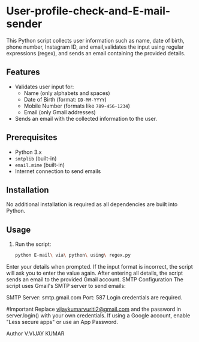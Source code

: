 # User-profile-check-and-E-mail-sender
This Python script collects user information such as name, date of birth, phone number, Instagram ID, and email,validates the input using regular expressions (regex), and sends an email containing the provided details.

## Features
- Validates user input for:
  - Name (only alphabets and spaces)
  - Date of Birth (format: `DD-MM-YYYY`)
  - Mobile Number (formats like `789-456-1234`)
  - Email (only Gmail addresses)
- Sends an email with the collected information to the user.

## Prerequisites
- Python 3.x
- `smtplib` (built-in)
- `email.mime` (built-in)
- Internet connection to send emails

## Installation
No additional installation is required as all dependencies are built into Python.

## Usage
1. Run the script:  
   ```bash
   python E-mail\ via\ python\ using\ regex.py
Enter your details when prompted.
If the input format is incorrect, the script will ask you to enter the value again.
After entering all details, the script sends an email to the provided Gmail account.
SMTP Configuration
The script uses Gmail's SMTP server to send emails:

SMTP Server: smtp.gmail.com
Port: 587
Login credentials are required.

#Important
Replace vijaykumarvuriti2@gmail.com and the password in server.login() with your own credentials.
If using a Google account, enable "Less secure apps" or use an App Password.

Author
V.VIJAY KUMAR
